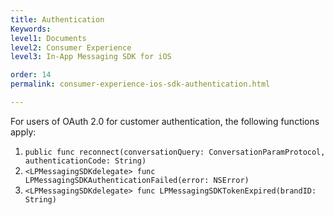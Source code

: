```yaml
---
title: Authentication
Keywords:
level1: Documents
level2: Consumer Experience
level3: In-App Messaging SDK for iOS

order: 14
permalink: consumer-experience-ios-sdk-authentication.html

---
```

For users of OAuth 2.0 for customer authentication, the following functions apply:

1. `public func reconnect(conversationQuery: ConversationParamProtocol, authenticationCode: String) `  
2. `<LPMessagingSDKdelegate> func LPMessagingSDKAuthenticationFailed(error: NSError)`
3. `<LPMessagingSDKdelegate> func LPMessagingSDKTokenExpired(brandID: String)`